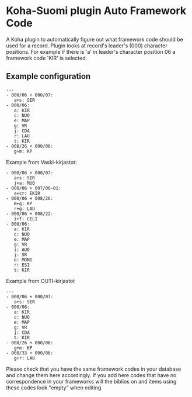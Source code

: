# Koha-Suomi plugin Auto Framework Code

A Koha plugin to automatically figure out what framework code should be used
for a record. Plugin looks at record's leader's (000) character positions. For example if there is 'a' in leader's character position 06 a framework code 'KIR' is selected.

## Example configuration

```
---
- 000/06 + 000/07:
   a+s: SER
- 000/06:
   a: KIR
   c: NUO
   e: MAP
   g: VR
   j: CDA
   r: LAU
   t: KIR
- 008/26 + 000/06:
   g+m: KP
```
Example from Vaski-kirjastot:

```
- 000/06 + 000/07:
   a+s: SER
   j+a: MUO
- 000/06 + 007/00-01:
   a+cr: EKIR
- 000/06 + 008/26:
   m+g: KP
   r+g: LAU
- 000/06 + 008/22:
   i+f: CELI
- 000/06:
   a: KIR
   c: NUO
   e: MAP
   g: VR
   i: AUD
   j: SR
   o: MONI
   r: ESI
   t: KIR
```

Example from OUTI-kirjastot
```
---
- 000/06 + 000/07:
   a+s: SER
- 000/06:
   a: KIR
   c: NUO
   e: MAP
   g: VR
   j: CDA
   t: KIR
- 008/26 + 000/06:
   g+m: KP
- 008/33 + 000/06:
   g+r: LAU
```

Please check that you have the same framework codes in your database and change them here accordingly. If you add here codes that have no correspondence in your frameworks will the biblios on and items using these codes look "empty" when editing.
